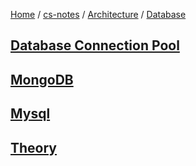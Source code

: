[Home](https://mengxianbin.github.io) /
[cs-notes](https://mengxianbin.github.io/cs-notes/site) /
[Architecture](https://mengxianbin.github.io/cs-notes/site/Architecture) /
[Database](https://mengxianbin.github.io/cs-notes/site/Architecture/Database)

## [Database Connection Pool](https://mengxianbin.github.io/cs-notes/site/Architecture/Database/Database%20Connection%20Pool/)

## [MongoDB](https://mengxianbin.github.io/cs-notes/site/Architecture/Database/MongoDB/)

## [Mysql](https://mengxianbin.github.io/cs-notes/site/Architecture/Database/Mysql/)

## [Theory](https://mengxianbin.github.io/cs-notes/site/Architecture/Database/Theory/)
